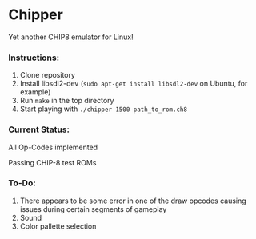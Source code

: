 # Chipper

Yet another CHIP8 emulator for Linux!

### Instructions:

1. Clone repository
2. Install libsdl2-dev (`sudo apt-get install libsdl2-dev` on Ubuntu, for example)
3. Run `make` in the top directory
4. Start playing with `./chipper 1500 path_to_rom.ch8`

### Current Status:

All Op-Codes implemented

Passing CHIP-8 test ROMs

### To-Do:

1. There appears to be some error in one of the draw opcodes causing issues during certain segments of gameplay
2. Sound
3. Color pallette selection
